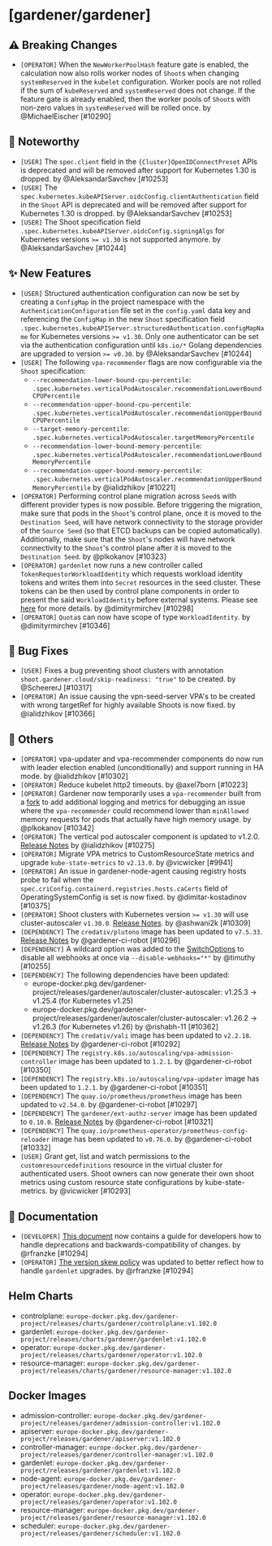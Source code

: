 # [gardener/gardener]

## ⚠️ Breaking Changes

- `[OPERATOR]` When the `NewWorkerPoolHash` feature gate is enabled, the calculation now also rolls worker nodes of `Shoot`s when changing `systemReserved` in the `kubelet` configuration. Worker pools are not rolled if the sum of `kubeReserved` and `systemReserved` does not change. If the feature gate is already enabled, then the worker pools of `Shoot`s with non-zero values in `systemReserved` will be rolled once. by @MichaelEischer [#10290]
## 📰 Noteworthy

- `[USER]` The `spec.client` field in the `{Cluster}OpenIDConnectPreset` APIs is deprecated and will be removed after support for Kubernetes 1.30 is dropped. by @AleksandarSavchev [#10253]
- `[USER]` The `spec.kubernetes.kubeAPIServer.oidcConfig.clientAuthentication` field in the `Shoot` API is deprecated and will be removed after support for Kubernetes 1.30 is dropped. by @AleksandarSavchev [#10253]
- `[USER]` The Shoot specification field `.spec.kubernetes.kubeAPIServer.oidcConfig.signingAlgs` for Kubernetes versions `>= v1.30` is not supported anymore. by @AleksandarSavchev [#10244]
## ✨ New Features

- `[USER]` Structured authentication configuration can now be set by creating a `ConfigMap` in the project namespace with the `AuthenticationConfiguration` file set in the `config.yaml` data key and referencing the `ConfigMap` in the new `Shoot` specification field `.spec.kubernetes.kubeAPIServer.structuredAuthentication.configMapName` for Kubernetes versions `>= v1.30`. Only one authenticator can be set via the authentication configuration until `k8s.io/*` Golang dependencies are upgraded to version `>= v0.30`. by @AleksandarSavchev [#10244]
- `[USER]` The following `vpa-recommender` flags are now configurable via the `Shoot` specification:  
  - `--recommendation-lower-bound-cpu-percentile`: `.spec.kubernetes.verticalPodAutoscaler.recommendationLowerBoundCPUPercentile`  
  - `--recommendation-upper-bound-cpu-percentile`: `.spec.kubernetes.verticalPodAutoscaler.recommendationUpperBoundCPUPercentile`  
  - `--target-memory-percentile`: `.spec.kubernetes.verticalPodAutoscaler.targetMemoryPercentile`  
  - `--recommendation-lower-bound-memory-percentile`: `.spec.kubernetes.verticalPodAutoscaler.recommendationLowerBoundMemoryPercentile`  
  - `--recommendation-upper-bound-memory-percentile`: `.spec.kubernetes.verticalPodAutoscaler.recommendationUpperBoundMemoryPercentile` by @ialidzhikov [#10221]
- `[OPERATOR]` Performing control plane migration across `Seed`s with different provider types is now possible.  Before triggering the migration, make sure that pods in the `Shoot`'s control plane, once it is moved to the `Destination Seed`, will have network connectivity to the storage provider of the `Source Seed` (so that ETCD backups can be copied automatically). Additionally, make sure that the `Shoot`'s nodes will have network connectivity to the `Shoot`'s control plane after it is moved to the `Destination Seed`. by @plkokanov [#10323]
- `[OPERATOR]` `gardenlet` now runs a new controller called `TokenRequestorWorkloadIdentity` which requests workload identity tokens and writes them into `Secret` resources in the seed cluster. These tokens can be then used by control plane components in order to present the said `WorkloadIdentity` before external systems. Please see [here](https://gardener.cloud/docs/gardener/concepts/gardenlet/#tokenrequestor-controller-for-workloadidentitys) for more details. by @dimityrmirchev [#10298]
- `[OPERATOR]` `Quota`s can now have scope of type `WorkloadIdentity`. by @dimityrmirchev [#10346]
## 🐛 Bug Fixes

- `[USER]` Fixes a bug preventing shoot clusters with annotation `shoot.gardener.cloud/skip-readiness: "true"` to be created. by @ScheererJ [#10317]
- `[OPERATOR]` An issue causing the vpn-seed-server VPA's to be created with wrong targetRef for highly available Shoots is now fixed. by @ialidzhikov [#10366]
## 🏃 Others

- `[OPERATOR]` vpa-updater and vpa-recommender components do now run with leader election enabled (unconditionally) and support running in HA mode. by @ialidzhikov [#10302]
- `[OPERATOR]` Reduce kubelet http2 timeouts. by @axel7born [#10223]
- `[OPERATOR]` Gardener now temporarily uses a `vpa-recommender` built from a [fork](https://github.com/gardener/autoscaler/tree/rel-vertical-pod-autoscaler) to add additional logging and metrics for debugging an issue where the `vpa-recommender` could recommend lower than `minAllowed` memory requests for pods that actually have high memory usage.  by @plkokanov [#10342]
- `[OPERATOR]` The vertical pod autoscaler component is updated to v1.2.0. [Release Notes](https://github.com/kubernetes/autoscaler/releases/tag/vertical-pod-autoscaler-1.2.0) by @ialidzhikov [#10275]
- `[OPERATOR]` Migrate VPA metrics to CustomResourceState metrics and upgrade `kube-state-metrics` to `v2.13.0`. by @vicwicker [#9941]
- `[OPERATOR]` An issue in gardener-node-agent causing registry hosts probe to fail when the `spec.criConfig.containerd.registries.hosts.caCerts` field of OperatingSystemConfig is set is now fixed. by @dimitar-kostadinov [#10375]
- `[OPERATOR]` Shoot clusters with Kubernetes version `>= v1.30` will use cluster-autoscaler `v1.30.0`. [Release Notes](https://github.com/gardener/autoscaler/releases/tag/v1.30.0). by @ashwani2k [#10309]
- `[DEPENDENCY]` The `credativ/plutono` image has been updated to `v7.5.33`. [Release Notes](https://togithub.com/credativ/plutono/releases/tag/v7.5.33) by @gardener-ci-robot [#10296]
- `[DEPENDENCY]` A wildcard option was added to the [SwitchOptions](https://github.com/gardener/gardener/blob/d810cfcdc030f0ff8dcb952c6a12f4fdc16dc290/extensions/pkg/webhook/cmd/options.go#L103) to disable all webhooks at once via `--disable-webhooks="*"` by @timuthy [#10255]
- `[DEPENDENCY]` The following dependencies have been updated:  
  - europe-docker.pkg.dev/gardener-project/releases/gardener/autoscaler/cluster-autoscaler: v1.25.3 -> v1.25.4 (for Kubernetes v1.25)  
  - europe-docker.pkg.dev/gardener-project/releases/gardener/autoscaler/cluster-autoscaler: v1.26.2 -> v1.26.3 (for Kubernetes v1.26) by @rishabh-11 [#10362]
- `[DEPENDENCY]` The `credativ/vali` image has been updated to `v2.2.18`. [Release Notes](https://togithub.com/credativ/vali/releases/tag/v2.2.18) by @gardener-ci-robot [#10292]
- `[DEPENDENCY]` The `registry.k8s.io/autoscaling/vpa-admission-controller` image has been updated to `1.2.1`. by @gardener-ci-robot [#10350]
- `[DEPENDENCY]` The `registry.k8s.io/autoscaling/vpa-updater` image has been updated to `1.2.1`. by @gardener-ci-robot [#10351]
- `[DEPENDENCY]` The `quay.io/prometheus/prometheus` image has been updated to `v2.54.0`. by @gardener-ci-robot [#10297]
- `[DEPENDENCY]` The `gardener/ext-authz-server` image has been updated to `0.10.0`. [Release Notes](https://togithub.com/gardener/ext-authz-server/releases/tag/0.10.0) by @gardener-ci-robot [#10321]
- `[DEPENDENCY]` The `quay.io/prometheus-operator/prometheus-config-reloader` image has been updated to `v0.76.0`. by @gardener-ci-robot [#10332]
- `[USER]` Grant get, list and watch permissions to the `customresourcedefinitions` resource in the virtual cluster for authenticated users. Shoot owners can now generate their own shoot metrics using custom resource state configurations by kube-state-metrics. by @vicwicker [#10293]
## 📖 Documentation

- `[DEVELOPER]` [This document](https://github.com/gardener/gardener/blob/master/docs/development/process.md) now contains a guide for developers how to handle deprecations and backwards-compatibility of changes. by @rfranzke [#10294]
- `[OPERATOR]` [The version skew policy](https://github.com/gardener/gardener/blob/master/docs/deployment/version_skew_policy.md) was updated to better reflect how to handle `gardenlet` upgrades. by @rfranzke [#10294]

## Helm Charts
- controlplane: `europe-docker.pkg.dev/gardener-project/releases/charts/gardener/controlplane:v1.102.0`
- gardenlet: `europe-docker.pkg.dev/gardener-project/releases/charts/gardener/gardenlet:v1.102.0`
- operator: `europe-docker.pkg.dev/gardener-project/releases/charts/gardener/operator:v1.102.0`
- resource-manager: `europe-docker.pkg.dev/gardener-project/releases/charts/gardener/resource-manager:v1.102.0`
## Docker Images
- admission-controller: `europe-docker.pkg.dev/gardener-project/releases/gardener/admission-controller:v1.102.0`
- apiserver: `europe-docker.pkg.dev/gardener-project/releases/gardener/apiserver:v1.102.0`
- controller-manager: `europe-docker.pkg.dev/gardener-project/releases/gardener/controller-manager:v1.102.0`
- gardenlet: `europe-docker.pkg.dev/gardener-project/releases/gardener/gardenlet:v1.102.0`
- node-agent: `europe-docker.pkg.dev/gardener-project/releases/gardener/node-agent:v1.102.0`
- operator: `europe-docker.pkg.dev/gardener-project/releases/gardener/operator:v1.102.0`
- resource-manager: `europe-docker.pkg.dev/gardener-project/releases/gardener/resource-manager:v1.102.0`
- scheduler: `europe-docker.pkg.dev/gardener-project/releases/gardener/scheduler:v1.102.0`

